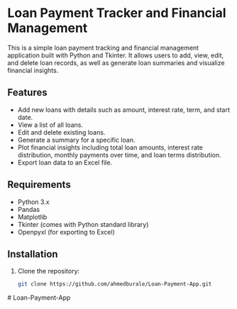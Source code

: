 # Loan Payment Tracker and Financial Management

This is a simple loan payment tracking and financial management application built with Python and Tkinter. It allows users to add, view, edit, and delete loan records, as well as generate loan summaries and visualize financial insights.

## Features

- Add new loans with details such as amount, interest rate, term, and start date.
- View a list of all loans.
- Edit and delete existing loans.
- Generate a summary for a specific loan.
- Plot financial insights including total loan amounts, interest rate distribution, monthly payments over time, and loan terms distribution.
- Export loan data to an Excel file.

## Requirements

- Python 3.x
- Pandas
- Matplotlib
- Tkinter (comes with Python standard library)
- Openpyxl (for exporting to Excel)

## Installation

1. Clone the repository:

   ```bash
   git clone https://github.com/ahmedburale/Loan-Payment-App.git
#   L o a n - P a y m e n t - A p p  
 